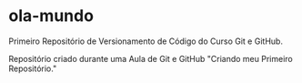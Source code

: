 # ola-mundo
 Primeiro Repositório de Versionamento de Código do Curso Git e GitHub.

 Repositório criado durante uma Aula de Git e GitHub "Criando meu Primeiro Repositório."
